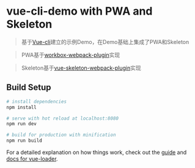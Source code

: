 # vue-cli-demo with PWA and Skeleton

> 基于[Vue-cli](https://github.com/vuejs/vue-cli)建立的示例Demo，在Demo基础上集成了PWA和Skeleton

> PWA基于[workbox-webpack-plugin](https://developers.google.cn/web/tools/workbox/)实现

> Skeleton基于[vue-skeleton-webpack-plugin](https://github.com/lavas-project/vue-skeleton-webpack-plugin)实现

## Build Setup

``` bash
# install dependencies
npm install

# serve with hot reload at localhost:8080
npm run dev

# build for production with minification
npm run build
```

For a detailed explanation on how things work, check out the [guide](http://vuejs-templates.github.io/webpack/) and [docs for vue-loader](http://vuejs.github.io/vue-loader).
